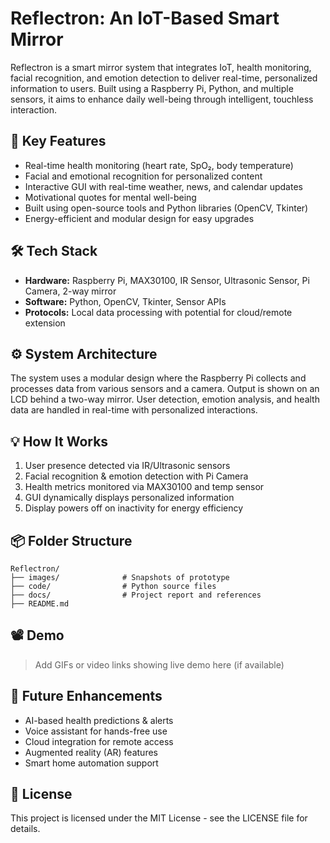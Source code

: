 # Reflectron: An IoT-Based Smart Mirror

Reflectron is a smart mirror system that integrates IoT, health monitoring, facial recognition, and emotion detection to deliver real-time, personalized information to users. Built using a Raspberry Pi, Python, and multiple sensors, it aims to enhance daily well-being through intelligent, touchless interaction.

## 🧠 Key Features

- Real-time health monitoring (heart rate, SpO₂, body temperature)
- Facial and emotional recognition for personalized content
- Interactive GUI with real-time weather, news, and calendar updates
- Motivational quotes for mental well-being
- Built using open-source tools and Python libraries (OpenCV, Tkinter)
- Energy-efficient and modular design for easy upgrades

## 🛠️ Tech Stack

- **Hardware:** Raspberry Pi, MAX30100, IR Sensor, Ultrasonic Sensor, Pi Camera, 2-way mirror
- **Software:** Python, OpenCV, Tkinter, Sensor APIs
- **Protocols:** Local data processing with potential for cloud/remote extension

## ⚙️ System Architecture

The system uses a modular design where the Raspberry Pi collects and processes data from various sensors and a camera. Output is shown on an LCD behind a two-way mirror. User detection, emotion analysis, and health data are handled in real-time with personalized interactions.

## 💡 How It Works

1. User presence detected via IR/Ultrasonic sensors
2. Facial recognition & emotion detection with Pi Camera
3. Health metrics monitored via MAX30100 and temp sensor
4. GUI dynamically displays personalized information
5. Display powers off on inactivity for energy efficiency

## 📦 Folder Structure

```
Reflectron/
├── images/              # Snapshots of prototype
├── code/                # Python source files
├── docs/                # Project report and references
├── README.md
```

## 📽️ Demo

> Add GIFs or video links showing live demo here (if available)

## 🧪 Future Enhancements

- AI-based health predictions & alerts
- Voice assistant for hands-free use
- Cloud integration for remote access
- Augmented reality (AR) features
- Smart home automation support

## 📜 License

This project is licensed under the MIT License - see the LICENSE file for details.
